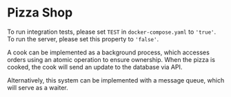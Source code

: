 # Pizza Shop
To run integration tests, please set `TEST` in `docker-compose.yaml` to `'true'`. To run the server, please set this property to `'false'`.

A cook can be implemented as a background process, which accesses orders using an atomic operation to ensure ownership. When the pizza is cooked, the cook will send an update to the database via API.

Alternatively, this system can be implemented with a message queue, which will serve as a waiter.
